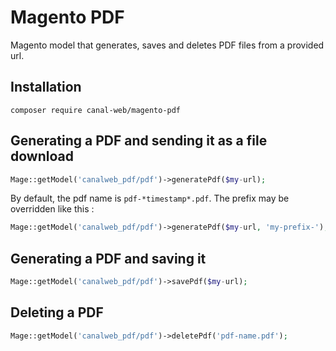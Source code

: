 # Magento PDF

Magento model that generates, saves and deletes PDF files from a provided url.

## Installation

`composer require canal-web/magento-pdf`

## Generating a PDF and sending it as a file download

```php
Mage::getModel('canalweb_pdf/pdf')->generatePdf($my-url);
```

By default, the pdf name is `pdf-*timestamp*.pdf`. The prefix may be overridden like this :

```php
Mage::getModel('canalweb_pdf/pdf')->generatePdf($my-url, 'my-prefix-');
```

## Generating a PDF and saving it

```php
Mage::getModel('canalweb_pdf/pdf')->savePdf($my-url);
```

## Deleting a PDF

```php
Mage::getModel('canalweb_pdf/pdf')->deletePdf('pdf-name.pdf');
```
